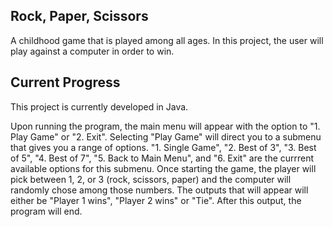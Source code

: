 ## Rock, Paper, Scissors

A childhood game that is played among all ages. In this project, the user will play against a computer in order to win.

## Current Progress

This project is currently developed in Java. 


Upon running the program, the main menu will appear with the option to "1. Play Game" or "2. Exit". Selecting "Play Game" will direct you to a submenu that gives you a range of options. "1. Single Game", "2. Best of 3", "3. Best of 5", "4. Best of 7", "5. Back to Main Menu", and "6. Exit" are the currrent available options for this submenu. Once starting the game, the player will pick between 1, 2, or 3 (rock, scissors, paper) and the computer will randomly chose among those numbers. The outputs that will appear will either be "Player 1 wins", "Player 2 wins" or "Tie". After this output, the program will end.

